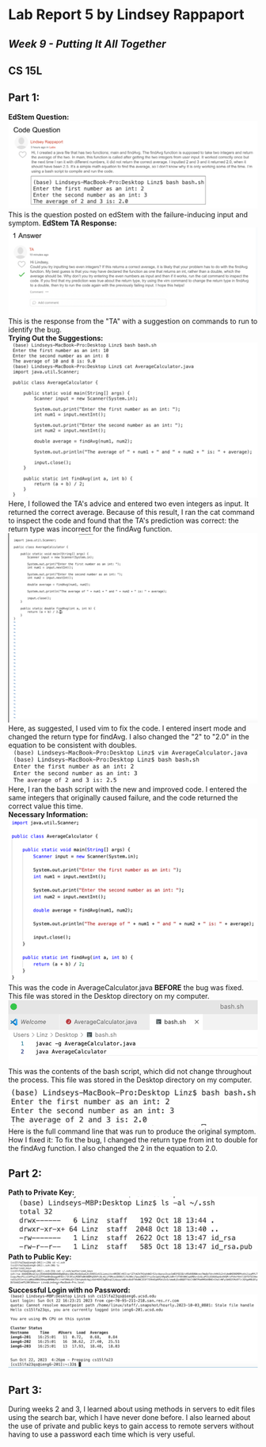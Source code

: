 # Lab Report 5 by Lindsey Rappaport
## *Week 9 - Putting It All Together*
## CS 15L

## **Part 1:** <br/>
**EdStem Question:** <br/>
![Image](edStemQ.png) <br/>
This is the question posted on edStem with the failure-inducing input and symptom.
**EdStem TA Response:** <br/>
![Image](edStemA.png) <br/>
This is the response from the "TA" with a suggestion on commands to run to identify the bug.
<br/>
**Trying Out the Suggestions:** <br/>
![Image](firstTry.png) <br/>
Here, I followed the TA's advice and entered two even integers as input. It returned the correct average. Because of this result, I ran the cat command to inspect the code and found that the TA's prediction was correct: the return type was incorrect for the findAvg function.
<br/>
![Image](vimFix.png) <br/>
Here, as suggested, I used vim to fix the code. I entered insert mode and changed the return type for findAvg. I also changed the "2" to "2.0" in the equation to be consistent with doubles.
<br/>
![Image](fixed.png) <br/>
Here, I ran the bash script with the new and improved code. I entered the same integers that originally caused failure, and the code returned the correct value this time.
<br/>
**Necessary Information:** <br/>
![Image](codeVS.png) <br/>
This was the code in AverageCalculator.java **BEFORE** the bug was fixed. This file was stored in the Desktop directory on my computer.
<br/>
![Image](bash.png) <br/>
This was the contents of the bash script, which did not change throughout the process. This file was stored in the Desktop directory on my computer.
<br/>
![Image](symptom.png) <br/>
Here is the full command line that was run to produce the original symptom. 
<br/>
How I fixed it: To fix the bug, I changed the return type from int to double for the findAvg function. I also changed the 2 in the equation to 2.0.


## **Part 2:** <br/>
**Path to Private Key:** <br/>
![Image](privPath.png) <br/>
**Path to Public Key:** <br/>
![Image](pubPath.png) <br/>
**Successful Login with no Password:** <br/>
![Image](successNoPW.png) <br/>

## **Part 3:** <br/>
During weeks 2 and 3, I learned about using methods in servers to edit files using the search bar, which I have never done before. I also learned about the use of private and public keys to gain access to remote servers without having to use a password each time which is very useful.
<br/>
